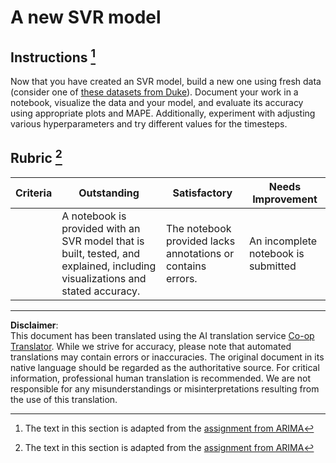 <!--
CO_OP_TRANSLATOR_METADATA:
{
  "original_hash": "94aa2fc6154252ae30a3f3740299707a",
  "translation_date": "2025-09-06T10:49:49+00:00",
  "source_file": "7-TimeSeries/3-SVR/assignment.md",
  "language_code": "en"
}
-->
# A new SVR model

## Instructions [^1]

Now that you have created an SVR model, build a new one using fresh data (consider one of [these datasets from Duke](http://www2.stat.duke.edu/~mw/ts_data_sets.html)). Document your work in a notebook, visualize the data and your model, and evaluate its accuracy using appropriate plots and MAPE. Additionally, experiment with adjusting various hyperparameters and try different values for the timesteps.

## Rubric [^1]

| Criteria | Outstanding                                                  | Satisfactory                                              | Needs Improvement                   |
| -------- | ------------------------------------------------------------ | --------------------------------------------------------- | ----------------------------------- |
|          | A notebook is provided with an SVR model that is built, tested, and explained, including visualizations and stated accuracy. | The notebook provided lacks annotations or contains errors. | An incomplete notebook is submitted |

[^1]:The text in this section is adapted from the [assignment from ARIMA](https://github.com/microsoft/ML-For-Beginners/tree/main/7-TimeSeries/2-ARIMA/assignment.md)

---

**Disclaimer**:  
This document has been translated using the AI translation service [Co-op Translator](https://github.com/Azure/co-op-translator). While we strive for accuracy, please note that automated translations may contain errors or inaccuracies. The original document in its native language should be regarded as the authoritative source. For critical information, professional human translation is recommended. We are not responsible for any misunderstandings or misinterpretations resulting from the use of this translation.